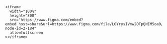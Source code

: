 
    <iframe
      width="100%"
      height="800"
      src="https://www.figma.com/embed?embed_host=share&url=https://www.figma.com/file/LOYrysIVmw2OTpQNIM5oa9/test?node-id=2-184"
      allowfullscreen
    ></iframe>

